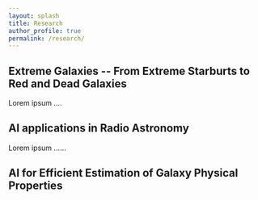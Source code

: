 ```yaml
---
layout: splash
title: Research
author_profile: true
permalink: /research/
---
```




## Extreme Galaxies -- From Extreme Starburts to Red and Dead Galaxies


Lorem ipsum ....

## AI applications in Radio Astronomy


Lorem ipsum ......


## AI for Efficient Estimation of Galaxy Physical Properties
